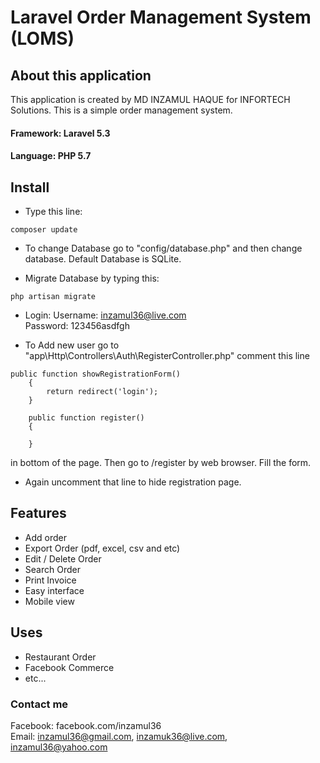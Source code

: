 # Laravel Order Management System (LOMS)

## About this application

This application is created by MD INZAMUL HAQUE for INFORTECH Solutions. This is a simple order management system. 
#### Framework: Laravel 5.3
#### Language: PHP 5.7

## Install
- Type this line:
```
composer update
```

- To change Database go to "config/database.php" and then change database. Default Database is SQLite.

- Migrate Database by typing this:
```
php artisan migrate
```

- Login:
	Username: inzamul36@live.com <br>
	Password: 123456asdfgh

- To Add new user go to "app\Http\Controllers\Auth\RegisterController.php" comment this line 
```
public function showRegistrationForm()
    {
        return redirect('login');
    }

    public function register()
    {

    }
```
in bottom of the page. Then go to /register by web browser. Fill the form. 
- Again uncomment that line to hide registration page.


## Features
- Add order
- Export Order (pdf, excel, csv and etc)
- Edit / Delete Order
- Search Order
- Print Invoice
- Easy interface
- Mobile view

## Uses
* Restaurant Order
* Facebook Commerce
* etc...

### Contact me 
Facebook: facebook.com/inzamul36 <br>
Email: inzamul36@gmail.com, inzamuk36@live.com, inzamul36@yahoo.com   